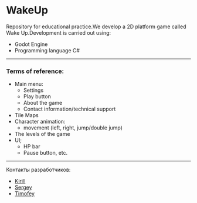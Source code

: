 # WakeUp

Repository for educational practice.We develop a 2D platform game called Wake Up.Development is carried out using:
 - Godot Engine
 - Programming language C#
---
### Terms of reference:
- Main menu:
    - Settings
    - Play button
    - About the game
    - Contact information/technical support
- Tile Maps
- Character animation:
    - movement (left, right, jump/double jump)
- The levels of the game
- UI;
    - HP bar
    - Pause button, etc.
---
Контакты разработчиков:
- [Kirill](https://t.me/A1nzz)
- [Sergey](https://t.me/Charles_YS)
- [Timofey](https://t.me/t1vlas)
